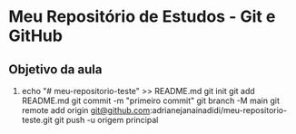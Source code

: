 # Meu Repositório de Estudos - Git e GitHub

## Objetivo da aula
1. echo "# meu-repositorio-teste" >> README.md 
git init 
git add README.md 
git commit -m "primeiro commit" 
git branch -M main 
git remote add origin git@github.com:adrianejanainadidi/meu-repositorio- teste.git
 git push -u origem principal